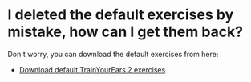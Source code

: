 # I deleted the default exercises by mistake, how can I get them back?

Don't worry, you can download the default exercises from here:

* [Download default TrainYourEars 2 exercises](https://cdn.trainyourears.com/assets/TYE-default-exercises-2.0.0.zip).


